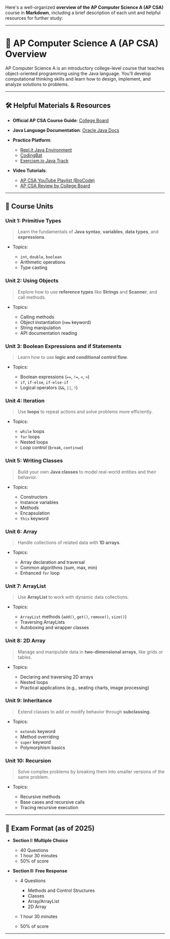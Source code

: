 Here's a well-organized **overview of the AP Computer Science A (AP CSA)** course in **Markdown**, including a brief description of each unit and helpful resources for further study:

---

# 📘 AP Computer Science A (AP CSA) Overview

AP Computer Science A is an introductory college-level course that teaches object-oriented programming using the Java language. You’ll develop computational thinking skills and learn how to design, implement, and analyze solutions to problems.

---

## 🛠️ Helpful Materials & Resources

* **Official AP CSA Course Guide**: [College Board](https://apcentral.collegeboard.org/courses/ap-computer-science-a)
* **Java Language Documentation**: [Oracle Java Docs](https://docs.oracle.com/javase/8/docs/)
* **Practice Platform**:

  * [Repl.it Java Environment](https://replit.com/)
  * [CodingBat](https://codingbat.com/java)
  * [Exercism.io Java Track](https://exercism.io/tracks/java)
* **Video Tutorials**:

  * [AP CSA YouTube Playlist (BroCode)](https://www.youtube.com/playlist?list=PLZPZq0r_RZOMhCAyywfnYLlrjiVOkdAI1)
  * [AP CSA Review by College Board](https://www.youtube.com/playlist?list=PLoGgviqq4844vwt_gxvVA5zLz1VrcL5wv)

---

## 🧩 Course Units

### Unit 1: Primitive Types

> Learn the fundamentals of **Java syntax**, **variables**, **data types**, and **expressions**.

* Topics:

  * `int`, `double`, `boolean`
  * Arithmetic operations
  * Type casting

### Unit 2: Using Objects

> Explore how to use **reference types** like **Strings** and **Scanner**, and call methods.

* Topics:

  * Calling methods
  * Object instantiation (`new` keyword)
  * String manipulation
  * API documentation reading

### Unit 3: Boolean Expressions and if Statements

> Learn how to use **logic and conditional control flow**.

* Topics:

  * Boolean expressions (`==`, `!=`, `<`, `>`)
  * `if`, `if-else`, `if-else-if`
  * Logical operators (`&&`, `||`, `!`)

### Unit 4: Iteration

> Use **loops** to repeat actions and solve problems more efficiently.

* Topics:

  * `while` loops
  * `for` loops
  * Nested loops
  * Loop control (`break`, `continue`)

### Unit 5: Writing Classes

> Build your own **Java classes** to model real-world entities and their behavior.

* Topics:

  * Constructors
  * Instance variables
  * Methods
  * Encapsulation
  * `this` keyword

### Unit 6: Array

> Handle collections of related data with **1D arrays**.

* Topics:

  * Array declaration and traversal
  * Common algorithms (sum, max, min)
  * Enhanced `for` loop

### Unit 7: ArrayList

> Use **ArrayList** to work with dynamic data collections.

* Topics:

  * `ArrayList` methods (`add()`, `get()`, `remove()`, `size()`)
  * Traversing ArrayLists
  * Autoboxing and wrapper classes

### Unit 8: 2D Array

> Manage and manipulate data in **two-dimensional arrays**, like grids or tables.

* Topics:

  * Declaring and traversing 2D arrays
  * Nested loops
  * Practical applications (e.g., seating charts, image processing)

### Unit 9: Inheritance

> Extend classes to add or modify behavior through **subclassing**.

* Topics:

  * `extends` keyword
  * Method overriding
  * `super` keyword
  * Polymorphism basics

### Unit 10: Recursion

> Solve complex problems by breaking them into smaller versions of the same problem.

* Topics:

  * Recursive methods
  * Base cases and recursive calls
  * Tracing recursive execution

---

## 📝 Exam Format (as of 2025)

* **Section I: Multiple Choice**

  * 40 Questions
  * 1 hour 30 minutes
  * 50% of score
* **Section II: Free Response**

  * 4 Questions

    * Methods and Control Structures
    * Classes
    * Array/ArrayList
    * 2D Array
  * 1 hour 30 minutes
  * 50% of score

---
